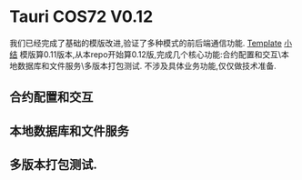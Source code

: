 # Tauri COS72 V0.12
我们已经完成了基础的模版改进,验证了多种模式的前后端通信功能.
[Template](https://github.com/jhfnetboy/COS72-tauri-nextjs-template)
[小结](COMMUNICATION.md)
模版算0.11版本,从本repo开始算0.12版,完成几个核心功能:合约配置和交互\本地数据库和文件服务\多版本打包测试. 不涉及具体业务功能,仅仅做技术准备.

## 合约配置和交互

## 本地数据库和文件服务

## 多版本打包测试.